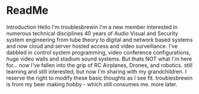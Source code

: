 # ReadMe
Introduction
Hello I'm troublesbrewin
I'm a new member interested in numerous technical disciplines
40 years of Audio Visual and Security system engineering from tube theory to 
digital and network based systems and now cloud and server hosted access and video surveillance.
I've dabbled in control system programming, video conference configurations, huge video walls and stadium sound systems.
But thats NOT what I'm here for... now I've fallen into the grip of RC Airplanes, Drones, and robotics.
still learning and still interested, but now I'm sharing with my grandchildren.
I reserve the right to modify these basic thoughts as I see fit.
troublesbrewin is from my beer making hobby - 
which still consumes me.
more later.
